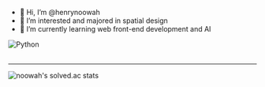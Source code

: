 - 👋 Hi, I’m @henrynoowah
- 👀 I’m interested and majored in spatial design
- 🌱 I’m currently learning web front-end development and AI

<img alt="Python" src ="https://img.shields.io/badge/Python-3776AB.svg?&style=for-the-badge&logo=Python&logoColor=white"/>

<br>
<br>
<hr>

![noowah's solved.ac stats](https://github-readme-solvedac.hyp3rflow.vercel.app/api/?handle=noowah)

<!---
henrynoowah/henrynoowah is a ✨ special ✨ repository because its `README.md` (this file) appears on your GitHub profile.
You can click the Preview link to take a look at your changes.
--->
